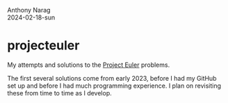Anthony Narag\
2024-02-18-sun

# projecteuler

My attempts and solutions to the [Project Euler](https://projecteuler.net/) problems.

The first several solutions come from early 2023, before I had my GitHub set up and before I had much programming experience. I plan on revisiting these from time to time as I develop.

